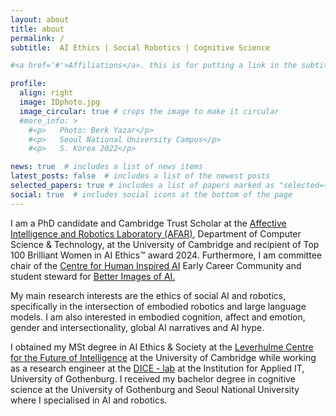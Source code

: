 ```yaml
---
layout: about
title: about
permalink: /
subtitle:  AI Ethics | Social Robotics | Cognitive Science

#<a href='#'>Affiliations</a>. this is for putting a link in the subtitle

profile:
  align: right
  image: IDphoto.jpg
  image_circular: true # crops the image to make it circular
  #more_info: >
    #<p>   Photo: Berk Yazar</p>
    #<p>   Seoul National University Campus</p>
    #<p>   S. Korea 2022</p>

news: true  # includes a list of news items
latest_posts: false  # includes a list of the newest posts
selected_papers: true # includes a list of papers marked as "selected={true}"
social: true  # includes social icons at the bottom of the page
---
```



I am a PhD candidate and Cambridge Trust Scholar at the <a href="https://cambridge-afar.github.io/">Affective Intelligence and Robotics Laboratory (AFAR)</a>, Department of Computer Science & Technology, at the University of Cambridge and recipient of Top 100 Brilliant Women in AI Ethics™ award 2024. Furthermore, I am committee chair of the <a href="https://www.chia.cam.ac.uk/">Centre for Human Inspired AI</a> Early Career Community and student steward for <a href="https://betterimagesofai.org/" >Better Images of AI.</a>

My main research interests are the ethics of social AI and robotics, specifically in the intersection of embodied robotics and large language models. I am also interested in embodied cognition, affect and emotion, gender and intersectionality, global AI narratives and AI hype.

I obtained my MSt degree in AI Ethics & Society at the <a href= "http://lcfi.ac.uk/" >Leverhulme Centre for the Future of Intelligence</a> at the University of Cambridge while working as a research engineer at the <a href="https://dice-r-lab.com/">DICE - lab</a> at the Institution for Applied IT, University of Gothenburg. I received my bachelor degree in cognitive science at the University of Gothenburg and Seoul National University where I specialised in AI and robotics. 
